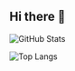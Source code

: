 ## Hi there 👋

![GitHub Stats](https://github-readme-stats.vercel.app/api?username=AurelioAgostinho49&show_icons=true&theme=dracula)

![Top Langs](https://github-readme-stats.vercel.app/api/top-langs/?username=AurelioAgostinho49&layout=compact&theme=dracula)

<!--
**AurelioAgostinho49/AurelioAgostinho49** is a ✨ _special_ ✨ repository because its `README.md` (this file) appears on your GitHub profile.

Here are some ideas to get you started:

- 🔭 I’m currently working on ...
- 🌱 I’m currently learning ...
- 👯 I’m looking to collaborate on ...
- 🤔 I’m looking for help with ...
- 💬 Ask me about ...
- 📫 How to reach me: ...
- 😄 Pronouns: ...
- ⚡ Fun fact: ...
-->
